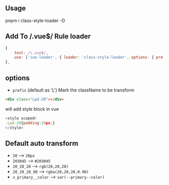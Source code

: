 ## Usage

pnpm i class-style-loader -D

## Add To /\.vue$/ Rule loader

```js
{
    test: /\.vue$/,
    use: ['vue-loader', { loader: 'class-style-loader', options: { prefix: 'L' } }],
},
```

## options

* `prefix` (default as 'L') Mark the className to be transform

```html
<div class="Lpd-20"></div>
```
will add style block in vue
```js
<style scoped>
.Lpd-20{padding:20px;}
</style>
```

## Default auto transform

- `20` --> `20px`
- `203045` --> `#203045`
- `20_20_20` --> `rgb(20,20,20)`
- `20_20_20_90` --> `rgba(20,20,20,0.90)`
- `v_primary__color` --> `var(--primary--color)`


